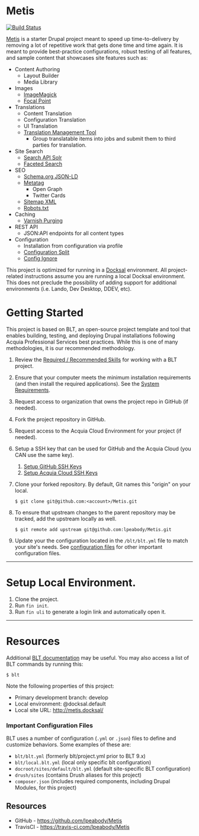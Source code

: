 # Metis

[![Build Status](https://travis-ci.com/lpeabody/Metis.svg?branch=master)](https://travis-ci.com/lpeabody/Metis)

[Metis](https://en.wikipedia.org/wiki/Metis_%28mythology%29) is a starter Drupal project meant to speed up
time-to-delivery by removing a lot of repetitive work that gets done time and time again. It is meant to provide
best-practice configurations, robust testing of all features, and sample content that showcases site features such as:

- Content Authoring
    - Layout Builder
    - Media Library
- Images
    - [ImageMagick](https://www.drupal.org/project/imagemagick)
    - [Focal Point](https://www.drupal.org/project/focal_point)
- Translations
    - Content Translation
    - Configuration Translation
    - UI Translation
    - [Translation Management Tool](https://www.drupal.org/project/tmgmt)
        - Group translatable items into jobs and submit them to third parties for translation.
- Site Search
    - [Search API Solr](https://www.drupal.org/project/search_api_solr)
    - [Faceted Search](https://www.drupal.org/project/facets)
- SEO
    - [Schema.org JSON-LD](https://www.drupal.org/project/schema_metatag)
    - [Metatag](https://www.drupal.org/project/metatag)
        - Open Graph
        - Twitter Cards
    - [Sitemap XML](https://www.drupal.org/project/simple_sitemap)
    - [Robots.txt](https://www.drupal.org/project/robotstxt)
- Caching
    - [Varnish Purging](https://www.drupal.org/project/varnish_purge)
- REST API
    - JSON:API endpoints for all content types
- Configuration
    - Installation from configuration via profile
    - [Configuration Split](https://www.drupal.org/project/config_split)
    - [Config Ignore](https://www.drupal.org/project/config_ignore)

This project is optimized for running in a [Docksal](https://docksal.io/) environment. All project-related instructions
assume you are running a local Docksal environment. This does not preclude the possibility of adding support for
additional environments (i.e. Lando, Dev Desktop, DDEV, etc).

# Getting Started

This project is based on BLT, an open-source project template and tool that enables building, testing, and deploying Drupal installations following Acquia Professional Services best practices. While this is one of many methodologies, it is our recommended methodology. 

1. Review the [Required / Recommended Skills](https://docs.acquia.com/blt/developer/skills/) for working with a BLT project.
2. Ensure that your computer meets the minimum installation requirements (and then install the required applications). See the [System Requirements](https://docs.acquia.com/blt/install/).
3. Request access to organization that owns the project repo in GitHub (if needed).
4. Fork the project repository in GitHub.
5. Request access to the Acquia Cloud Environment for your project (if needed).
6. Setup a SSH key that can be used for GitHub and the Acquia Cloud (you CAN use the same key).
    1. [Setup GitHub SSH Keys](https://help.github.com/articles/adding-a-new-ssh-key-to-your-github-account/)
    2. [Setup Acquia Cloud SSH Keys](https://docs.acquia.com/acquia-cloud/ssh/generate)
7. Clone your forked repository. By default, Git names this "origin" on your local.
    ```
    $ git clone git@github.com:<account>/Metis.git
    ```
8. To ensure that upstream changes to the parent repository may be tracked, add the upstream locally as well.
    ```
    $ git remote add upstream git@github.com:lpeabody/Metis.git
    ```

9. Update your the configuration located in the `/blt/blt.yml` file to match your site's needs. See [configuration files](#important-configuration-files) for other important configuration files.


----
# Setup Local Environment.

1. Clone the project.
2. Run `fin init`.
3. Run `fin uli` to generate a login link and automatically open it.

---

# Resources 

Additional [BLT documentation](https://docs.acquia.com/blt/) may be useful. You may also access a list of BLT commands by running this:
```
$ blt
``` 

Note the following properties of this project:
* Primary development branch: develop
* Local environment: @docksal.default
* Local site URL: http://metis.docksal/

### Important Configuration Files

BLT uses a number of configuration (`.yml` or `.json`) files to define and customize behaviors. Some examples of these are:

* `blt/blt.yml` (formerly blt/project.yml prior to BLT 9.x)
* `blt/local.blt.yml` (local only specific blt configuration)
* `docroot/sites/default/blt.yml` (default site-specific BLT configuration)
* `drush/sites` (contains Drush aliases for this project)
* `composer.json` (includes required components, including Drupal Modules, for this project)

## Resources

* GitHub - https://github.com/lpeabody/Metis
* TravisCI - https://travis-ci.com/lpeabody/Metis
